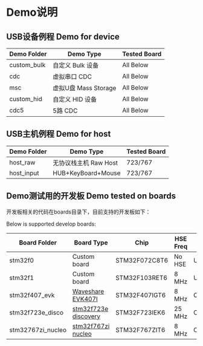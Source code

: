 # Demo说明

## USB设备例程 Demo for device

| Demo Folder      |      Demo Type       |  Tested Board  |
|------------------|----------------------|----------------|
| custom_bulk      | 自定义 Bulk 设备     | All Below      |
| cdc              | 虚拟串口 CDC         | All Below      |
| msc              | 虚拟U盘 Mass Storage | All Below      |
| custom_hid       | 自定义 HID 设备      | All Below      |
| cdc5             | 5路 CDC              | All Below      |

## USB主机例程 Demo for host

| Demo Folder      |      Demo Type       |  Tested Board  |
|------------------|----------------------|----------------|
| host_raw         | 无协议栈主机 Raw Host| 723/767        |
| host_input       | HUB+KeyBoard+Mouse   | 723/767        |


## Demo测试用的开发板 Demo tested on boards

开发板相关的代码在boards目录下，目前支持的开发板如下：

Below is supported develop boards:

| Board Folder     |      Board Type      |      Chip     |HSE Freq | Tested USB Core |
|------------------|----------------------|---------------|---------|-----------------|
| stm32f0          | Custom board         | STM32F072C8T6 | No HSE  | USB FS          |
| stm32f1          | Custom board         | STM32F103RET6 | 8 MHz   | USB FS          |
| stm32f407_evk    | [Waveshare EVK407I][407]    | STM32F407IGT6 | 8 MHz   | OTG_FS/OTG_HS_ULPI  |
| stm32f723e_disco | [stm32f723e discovery][723] | STM32F723IEK6 | 25 MHz  | OTG_FS/OTG_HS_Embed |
| stm32767zi_nucleo| [stm32f767zi nucleo][767]   | STM32F767ZIT6 | 8 MHz   | OTG_FS              |

[767]: https://www.st.com/en/evaluation-tools/nucleo-f767zi.html
[723]: https://www.st.com/en/evaluation-tools/32f723ediscovery.html
[407]: http://www.waveshare.net/wiki/EVK407I
